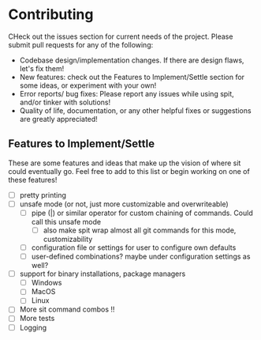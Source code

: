 # Contributing
CHeck out the issues section for current needs of the project.
Please submit pull requests for any of the following: 
- Codebase design/implementation changes. If there are design flaws, let's fix them!
- New features: check out the Features to Implement/Settle section for some ideas, or experiment with your own!
- Error reports/ bug fixes: Please report any issues while using spit, and/or tinker with solutions!
- Quality of life, documentation, or any other helpful fixes or suggestions are greatly appreciated!

## Features to Implement/Settle
These are some features and ideas that make up the vision of where sit could eventually go. Feel free to add to this list or begin working on one of these features!
- [ ] pretty printing
- [ ] unsafe mode (or not, just more customizable and overwriteable)
  - [ ] pipe (|) or similar operator for custom chaining of commands. Could call this unsafe mode
    - [ ] also make spit wrap almost all git commands for this mode, customizability 
  - [ ] configuration file or settings for user to configure own defaults
  - [ ] user-defined combinations? maybe under configuration settings as well?
- [ ] support for binary installations, package managers
  - [ ] Windows
  - [ ] MacOS
  - [ ] Linux
- [ ] More sit command combos !!
- [ ] More tests
- [ ] Logging

